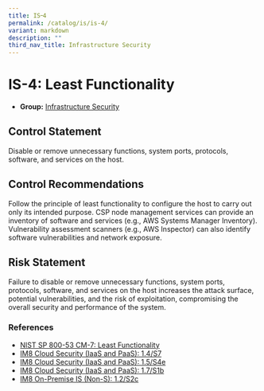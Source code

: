 ```yaml
---
title: IS᠆4
permalink: /catalog/is/is-4/
variant: markdown
description: ""
third_nav_title: Infrastructure Security
---
```

# IS-4: Least Functionality

* **Group:** [Infrastructure Security](/catalog/is)

## Control Statement

Disable or remove unnecessary functions, system ports, protocols, software, and services on the host.

## Control Recommendations

Follow the principle of least functionality to configure the host to carry out only its intended purpose. CSP node management services can provide an inventory of software and services (e.g., AWS Systems Manager Inventory). Vulnerability assessment scanners (e.g., AWS Inspector) can also identify software vulnerabilities and network exposure.

## Risk Statement

Failure to disable or remove unnecessary functions, system ports, protocols, software, and services on the host increases the attack surface, potential vulnerabilities, and the risk of exploitation, compromising the overall security and performance of the system.



### References


 * [NIST SP 800-53 CM-7: Least Functionality](https://doi.org/10.6028/NIST.SP.800-53r5)
 * [IM8 Cloud Security (IaaS and PaaS): 1.4/S7](https://intranet.mof.gov.sg/portal/IM/Themes/IT-Management/Cloud/Topics/Cloud-Security.aspx)
 * [IM8 Cloud Security (IaaS and PaaS): 1.5/S4e](https://intranet.mof.gov.sg/portal/IM/Themes/IT-Management/Cloud/Topics/Cloud-Security.aspx)
 * [IM8 Cloud Security (IaaS and PaaS): 1.7/S1b](https://intranet.mof.gov.sg/portal/IM/Themes/IT-Management/Cloud/Topics/Cloud-Security.aspx)
 * [IM8 On-Premise IS (Non-S): 1.2/S2c](https://intranet.mof.gov.sg/portal/IM/Themes/IT-Management/On-Premise/Topics/Infrastructure-Security-(For-Non-S).aspx)
